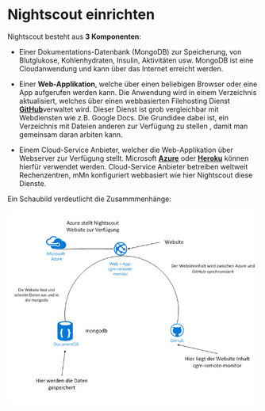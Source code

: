 # Nightscout einrichten

Nightscout besteht aus **3 Komponenten**:

* Einer Dokumentations-Datenbank (MongoDB)  zur Speicherung, von Blutglukose, Kohlenhydraten, Insulin, Aktivitäten usw. MongoDB ist eine Cloudanwendung und kann über das Internet erreicht werden.

* Einer **Web-Applikation**, welche über einen beliebigen Browser oder eine App aufgerufen  werden kann. Die Anwendung wird in einem Verzeichnis aktualisiert, welches über einen webbasierten Filehosting Dienst [**GitHub**](https://github.com/)verwaltet wird. Dieser Dienst ist grob vergleichbar mit Webdiensten wie z.B. Google Docs. Die Grundidee dabei ist, ein Verzeichnis mit Dateien anderen zur Verfügung zu stellen , damit man gemeinsam daran arbiten kann. 

* Einem Cloud-Service Anbieter, welcher die Web-Applikation über Webserver zur Verfügung stellt. Microsoft [**Azure**](https://azure.microsoft.com/de-de/pricing/free-trial/) oder [**Heroku**](https://www.heroku.com/) können hierfür verwendet werden. Cloud-Service Anbieter betreiben weltweit Rechenzentren, mMn konfiguriert webbasiert wie hier Nightscout
diese Dienste.


Ein Schaubild verdeutlicht die Zusammmenhänge:

![nightscout scheme](../images/nightscout_scheme.jpg)







